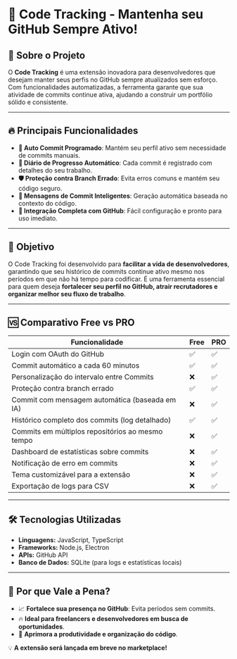 # 🚀 Code Tracking - Mantenha seu GitHub Sempre Ativo!

## 📌 Sobre o Projeto

O **Code Tracking** é uma extensão inovadora para desenvolvedores que desejam manter seus perfis no GitHub sempre atualizados sem esforço. Com funcionalidades automatizadas, a ferramenta garante que sua atividade de commits continue ativa, ajudando a construir um portfólio sólido e consistente.

---

## 🔥 Principais Funcionalidades

- **📅 Auto Commit Programado**: Mantém seu perfil ativo sem necessidade de commits manuais.
- **📜 Diário de Progresso Automático**: Cada commit é registrado com detalhes do seu trabalho.
- **🛡 Proteção contra Branch Errado**: Evita erros comuns e mantém seu código seguro.
- **📝 Mensagens de Commit Inteligentes**: Geração automática baseada no contexto do código.
- **🔗 Integração Completa com GitHub**: Fácil configuração e pronto para uso imediato.

---

## 🎯 Objetivo

O Code Tracking foi desenvolvido para **facilitar a vida de desenvolvedores**, garantindo que seu histórico de commits continue ativo mesmo nos períodos em que não há tempo para codificar. É uma ferramenta essencial para quem deseja **fortalecer seu perfil no GitHub, atrair recrutadores e organizar melhor seu fluxo de trabalho**.

---

## 🆚 Comparativo Free vs PRO

| Funcionalidade                                   | Free | PRO |
| ------------------------------------------------ | ---- | --- |
| Login com OAuth do GitHub                        | ✅   | ✅  |
| Commit automático a cada 60 minutos              | ✅   | ✅  |
| Personalização do intervalo entre Commits        | ❌   | ✅  |
| Proteção contra branch errado                    | ✅   | ✅  |
| Commit com mensagem automática (baseada em IA)   | ❌   | ✅  |
| Histórico completo dos commits (log detalhado)   | ✅   | ✅  |
| Commits em múltiplos repositórios ao mesmo tempo | ❌   | ✅  |
| Dashboard de estatísticas sobre commits          | ❌   | ✅  |
| Notificação de erro em commits                   | ❌   | ✅  |
| Tema customizável para a extensão                | ❌   | ✅  |
| Exportação de logs para CSV                      | ❌   | ✅  |

---

## 🛠 Tecnologias Utilizadas

- **Linguagens:** JavaScript, TypeScript
- **Frameworks:** Node.js, Electron
- **APIs:** GitHub API
- **Banco de Dados:** SQLite (para logs e estatísticas locais)

---

## 📌 Por que Vale a Pena?

- 📈 **Fortalece sua presença no GitHub**: Evita períodos sem commits.
- 🔥 **Ideal para freelancers e desenvolvedores em busca de oportunidades**.
- 🚀 **Aprimora a produtividade e organização do código**.

💡 **A extensão será lançada em breve no marketplace!**
